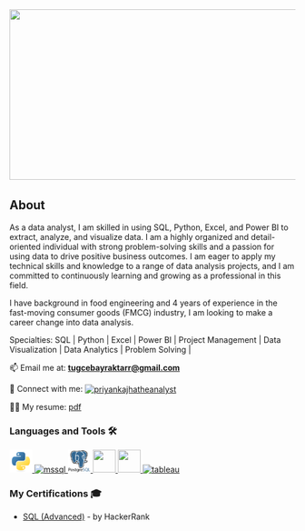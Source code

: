 <picture>
<img src="https://user-images.githubusercontent.com/121382771/215333753-be1a0691-9adf-4533-84fa-0f57e1ad143a.png" width="840" height="300">
</picture>
  
  
## About

As a data analyst, I am skilled in using SQL, Python, Excel, and Power BI to extract, analyze, and visualize data. I am a highly organized and detail-oriented individual with strong problem-solving skills and a passion for using data to drive positive business outcomes. I am eager to apply my technical skills and knowledge to a range of data analysis projects, and I am committed to continuously learning and growing as a professional in this field.

I have background in food engineering and 4 years of experience in the fast-moving consumer goods (FMCG) industry, I am looking to make a career change into data analysis.

Specialties: SQL | Python | Excel | Power BI | Project Management | Data Visualization | Data Analytics | Problem Solving |

📫 Email me at: **tugcebayraktarr@gmail.com** 

🔗 Connect with me: <a href="https://www.linkedin.com/in/tugcebayraktar/" target="blank"><img align="center" src="https://raw.githubusercontent.com/rahuldkjain/github-profile-readme-generator/master/src/images/icons/Social/linked-in-alt.svg" alt="priyankajhatheanalyst" height="30" width="40" /></a>

👨‍💻 My resume: [pdf](https://github.com/TugceCankurt/TugceDataAnalyst/files/10530074/Tugce.Cankurt.Resume.pdf)

<h3 align="left">Languages and Tools 🛠️ </h3>
<p align="left"> 
<a href="https://www.python.org" target="_blank"> <img src="https://raw.githubusercontent.com/devicons/devicon/master/icons/python/python-original.svg" alt="python" width="40" height="40"/> </a>
<a href="https://www.microsoft.com/en-us/sql-server" target="_blank"> <img src="https://www.svgrepo.com/show/303229/microsoft-sql-server-logo.svg" alt="mssql" width="40" height="40"/> </a> 
<a href="https://www.postgresql.org" target="_blank"> <img src="https://raw.githubusercontent.com/devicons/devicon/master/icons/postgresql/postgresql-original-wordmark.svg" alt="postgresql" width="40" height="40"/> </a>
<a href="https://www.microsoft.com/en-us/microsoft-365/excel" target="_blank"> <img src="https://user-images.githubusercontent.com/121382771/215337984-d76a83bb-b04a-491f-98cf-aad382bbb43b.png" width="40" height="40"/> </a>
<a href="https://powerbi.microsoft.com/en-au/" target="_blank"> <img src="https://user-images.githubusercontent.com/121382771/215338246-f3c9eca6-bc1d-48ec-b898-499ad240ab72.png" width="40" height="40"/> </a>
<a href="https://www.tableau.com/" target="_blank" rel="noreferrer"> <img src="https://user-images.githubusercontent.com/121382771/215338608-b5d39239-20e6-4e8a-b1a1-cb2a6060aa4d.jpg" alt="tableau" width="40" height="40"/> </a>


<h3 align="left">My Certifications 🎓</h3> </a>

- [SQL (Advanced)](https://github.com/TugceCankurt/TugceCankurt/files/10530261/sql_advanced.certificate.pdf) - by HackerRank 

